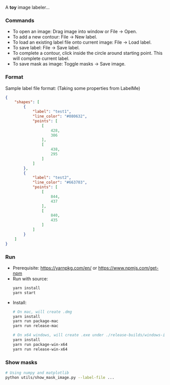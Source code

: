 A **toy** image labeler...

### Commands
- To open an image: Drag image into window or File -> Open.
- To add a new contour: File -> New label.
- To load an existing label file onto current image: File -> Load label.
- To save label: File -> Save label.
- To complete a contour, click inside the circle around starting point. This will complete current label.
- To save mask as image: Toggle masks -> Save image.

### Format
Sample label file format: (Taking some properties from LabelMe)
```json
{
    "shapes": [
        {
            "label": "test1",
            "line_color": "#080632",
            "points": [
                [
                    428,
                    306
                ],
                [
                    438,
                    295
                ]
            ]
        },
        {
            "label": "test2",
            "line_color": "#663703",
            "points": [
                [
                    844,
                    437
                ],
                [
                    840,
                    435
                ]
            ]
        }
    ]
}
```
### Run
- Prerequisite: https://yarnpkg.com/en/ or https://www.npmjs.com/get-npm
- Run with source:
  ```bash
  yarn install
  yarn start
  ```
- Install:
  ```bash
  # On mac, will create .dmg
  yarn install
  yarn run package-mac
  yarn run release-mac
  ```
  ```bash
  # On x64 windows, will create .exe under ./release-builds/windows-installer
  yarn install
  yarn run package-win-x64
  yarn run release-win-x64
  ```
### Show masks
```bash
# Using numpy and matplotlib
python utils/show_mask_image.py --label-file ...
``` 
